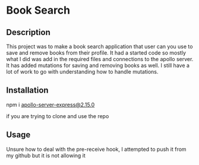 # Book Search

## Description

This project was to make a book search application that user can you use to save and remove books from their profile. It had a started code so mostly what I did was add in the required files and connections to the apollo server. It has added mutations for saving and removing books as well. I still have a lot of work to go with understanding how to handle mutations.

## Installation

npm i apollo-server-express@2.15.0

if you are trying to clone and use the repo

## Usage

Unsure how to deal with the pre-receive hook, I attempted to push it from my github but it is not allowing it
